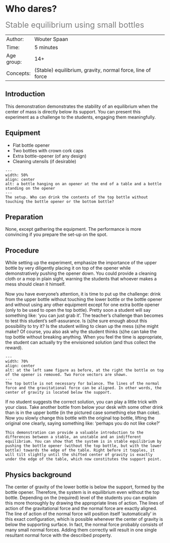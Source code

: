 # Who dares?
<span style="font-size: 25px; color: gray;">Stable equilibrium using small bottles</span>

<table style="width: 100%; border-collapse: collapse; border: none;">
    <tr style="background-color: var(--background-color);">  
        <td style="text-align: left; padding: 3px; border: none; color: var(--text-color)">Author:</td>
        <td style="text-align: left; padding: 3px; border: none; color: var(--text-color)">Wouter Spaan</td>
    </tr>
    <tr style="background-color: var(--background-color);"> 
        <td style="text-align: left; padding: 3px; border: none; color: var(--text-color)">Time:</td>
        <td style="text-align: left; padding: 3px; border: none; color: var(--text-color)">5 minutes</td>
    </tr>
    <tr style="background-color: var(--background-color);"> 
        <td style="text-align: left; padding: 3px; border: none; color: var(--text-color)">Age group:</td>
        <td style="text-align: left; padding: 3px; border: none; color: var(--text-color)">14+</td>
    </tr>
    <tr style="background-color: var(--background-color);"> 
        <td style="text-align: left; padding: 3px; border: none; color: var(--text-color)">Concepts:</td>
        <td style="text-align: left; padding: 3px; border: none; color: var(--text-color)">(Stable) equilibrium, gravity, normal force, line of force</td>
    </tr>
</table>

## Introduction
This demonstration demonstrates the stability of an equilibrium when the center of mass is directly below its support. You can present this experiment as a challenge to the students, engaging them meaningfully. 

## Equipment
* Flat bottle opener
* Two bottles with crown cork caps
* Extra bottle-opener (of any design)
* Cleaning utensils (if desirable) 

```{figure} demo17_figure1.jpg
---
width: 50%
align: center
alt: a bottle hanging on an opener at the end of a table and a bottle standing on the opener
---
The setup. Who can drink the contents of the top bottle without touching the bottle opener or the bottom bottle?
``` 

## Preparation
None, except gathering the equipment. The performance is more convincing if you prepare the set-up on the spot.

## Procedure
While setting up the experiment, emphasize the importance of the upper bottle by very diligently placing it on top of the opener while demonstratively pushing the opener down. You could provide a cleaning cloth or a mop in plain sight, warning the students that whoever makes a mess should clean it himself.

Now you have everyone’s attention, it is time to put up the challenge: drink from the upper bottle without touching the lower bottle or the bottle opener and without using any other equipment except for one extra bottle opener (only to be used to open the top bottle). Pretty soon a student will say something like: ‘you can just grab it’. The teacher’s challenge than becomes to test this student’s self-assurance. Is (s)he sure enough about this possibility to try it? Is the student willing to clean up the mess (s)he might make? Of course, you also ask why the student thinks (s)he can take the top bottle without breaking anything. When you feel the time is appropriate, the student can actually try the envisioned solution (and thus collect the reward).

```{figure} demo17_figure2.jpg
---
width: 70%
align: center
alt: at the left same figure as before, at the right the bottle on top of the opener is removed. Two Force vectors are shown.
---
The top bottle is not necessary for balance. The lines of the normal force and the gravitational force can be aligned. In other words, the center of gravity is located below the support.
``` 

If no student suggests the correct solution, you can play a little trick with your class. Take another bottle from below your desk with some other drink than is in the upper bottle (in the pictured case something else than coke). Now you slowly change this bottle with the original top bottle, lifting the original one clearly, saying something like: ‘perhaps you do not like coke?’

```{tip}
This demonstration can provide a valuable introduction to the differences between a stable, an unstable and an indifferent equilibrium. You can show that the system is in stable equilibrium by pushing the bottle opener (without the top bottle, but with the lower bottle) towards the edge of the table. Right before it topples, it will tilt slightly until the shifted center of gravity is exactly under the edge of the table, which now constitutes the support point.
```

## Physics background
The center of gravity of the lower bottle is below the support, formed by the bottle opener. Therefore, the system is in equilibrium even without the top bottle. Depending on the (required) level of the students you can explain this more thoroughly by drawing the appropriate lines of action. The lines of action of the gravitational force and the normal force are exactly aligned. The line of action of the normal force will position itself ‘automatically’ in this exact configuration, which is possible whenever the center of gravity is below the supporting surface. In fact, the normal force probably consists of many small normal forces. Adding them correctly will result in one single resultant normal force with the described property.
